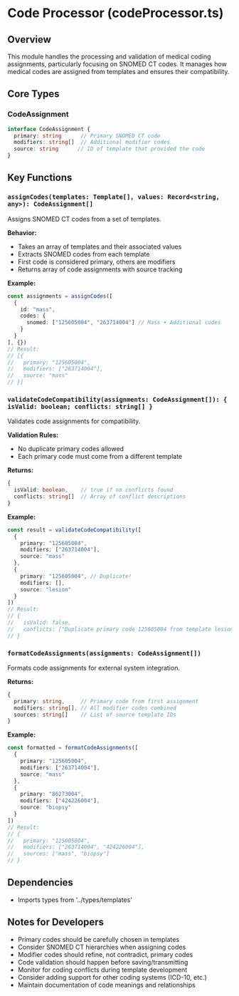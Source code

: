 # Code Processor (codeProcessor.ts)

## Overview
This module handles the processing and validation of medical coding assignments, particularly focusing on SNOMED CT codes. It manages how medical codes are assigned from templates and ensures their compatibility.

## Core Types

### CodeAssignment
```typescript
interface CodeAssignment {
  primary: string      // Primary SNOMED CT code
  modifiers: string[]  // Additional modifier codes
  source: string      // ID of template that provided the code
}
```

## Key Functions

### `assignCodes(templates: Template[], values: Record<string, any>): CodeAssignment[]`
Assigns SNOMED CT codes from a set of templates.

**Behavior:**
- Takes an array of templates and their associated values
- Extracts SNOMED codes from each template
- First code is considered primary, others are modifiers
- Returns array of code assignments with source tracking

**Example:**
```typescript
const assignments = assignCodes([
  {
    id: "mass",
    codes: {
      snomed: ["125605004", "263714004"] // Mass + Additional codes
    }
  }
], {})
// Result:
// [{
//   primary: "125605004",
//   modifiers: ["263714004"],
//   source: "mass"
// }]
```

### `validateCodeCompatibility(assignments: CodeAssignment[]): { isValid: boolean; conflicts: string[] }`
Validates code assignments for compatibility.

**Validation Rules:**
- No duplicate primary codes allowed
- Each primary code must come from a different template

**Returns:**
```typescript
{
  isValid: boolean,    // true if no conflicts found
  conflicts: string[]  // Array of conflict descriptions
}
```

**Example:**
```typescript
const result = validateCodeCompatibility([
  {
    primary: "125605004",
    modifiers: ["263714004"],
    source: "mass"
  },
  {
    primary: "125605004", // Duplicate!
    modifiers: [],
    source: "lesion"
  }
])
// Result:
// {
//   isValid: false,
//   conflicts: ["Duplicate primary code 125605004 from template lesion"]
// }
```

### `formatCodeAssignments(assignments: CodeAssignment[])`
Formats code assignments for external system integration.

**Returns:**
```typescript
{
  primary: string,     // Primary code from first assignment
  modifiers: string[], // All modifier codes combined
  sources: string[]    // List of source template IDs
}
```

**Example:**
```typescript
const formatted = formatCodeAssignments([
  {
    primary: "125605004",
    modifiers: ["263714004"],
    source: "mass"
  },
  {
    primary: "86273004",
    modifiers: ["424226004"],
    source: "biopsy"
  }
])
// Result:
// {
//   primary: "125605004",
//   modifiers: ["263714004", "424226004"],
//   sources: ["mass", "biopsy"]
// }
```

## Dependencies
- Imports types from '../types/templates'

## Notes for Developers
- Primary codes should be carefully chosen in templates
- Consider SNOMED CT hierarchies when assigning codes
- Modifier codes should refine, not contradict, primary codes
- Code validation should happen before saving/transmitting
- Monitor for coding conflicts during template development
- Consider adding support for other coding systems (ICD-10, etc.)
- Maintain documentation of code meanings and relationships
